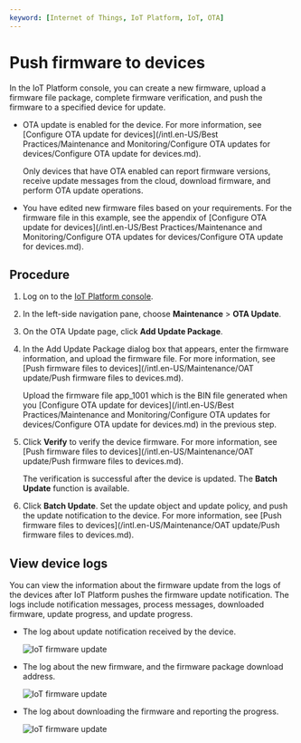 ```yaml
---
keyword: [Internet of Things, IoT Platform, IoT, OTA]
---
```


# Push firmware to devices

In the IoT Platform console, you can create a new firmware, upload a firmware file package, complete firmware verification, and push the firmware to a specified device for update.

-   OTA update is enabled for the device. For more information, see [Configure OTA update for devices](/intl.en-US/Best Practices/Maintenance and Monitoring/Configure OTA updates for devices/Configure OTA update for devices.md).

    Only devices that have OTA enabled can report firmware versions, receive update messages from the cloud, download firmware, and perform OTA update operations.

-   You have edited new firmware files based on your requirements. For the firmware file in this example, see the appendix of [Configure OTA update for devices](/intl.en-US/Best Practices/Maintenance and Monitoring/Configure OTA updates for devices/Configure OTA update for devices.md).

## Procedure

1.  Log on to the [IoT Platform console](http://iot.console.aliyun.com/).

2.  In the left-side navigation pane, choose **Maintenance** \> **OTA Update**.

3.  On the OTA Update page, click **Add Update Package**.

4.  In the Add Update Package dialog box that appears, enter the firmware information, and upload the firmware file. For more information, see [Push firmware files to devices](/intl.en-US/Maintenance/OAT update/Push firmware files to devices.md).

    Upload the firmware file app\_1001 which is the BIN file generated when you [Configure OTA update for devices](/intl.en-US/Best Practices/Maintenance and Monitoring/Configure OTA updates for devices/Configure OTA update for devices.md) in the previous step.

5.  Click **Verify** to verify the device firmware. For more information, see [Push firmware files to devices](/intl.en-US/Maintenance/OAT update/Push firmware files to devices.md).

    The verification is successful after the device is updated. The **Batch Update** function is available.

6.  Click **Batch Update**. Set the update object and update policy, and push the update notification to the device. For more information, see [Push firmware files to devices](/intl.en-US/Maintenance/OAT update/Push firmware files to devices.md).


## View device logs

You can view the information about the firmware update from the logs of the devices after IoT Platform pushes the firmware update notification. The logs include notification messages, process messages, downloaded firmware, update progress, and update progress.

-   The log about update notification received by the device.

    ![IoT firmware update](https://static-aliyun-doc.oss-cn-hangzhou.aliyuncs.com/assets/img/en-US/0047549951/p66139.png)

-   The log about the new firmware, and the firmware package download address.

    ![IoT firmware update](https://static-aliyun-doc.oss-cn-hangzhou.aliyuncs.com/assets/img/en-US/1047549951/p66142.png)

-   The log about downloading the firmware and reporting the progress.

    ![IoT firmware update](https://static-aliyun-doc.oss-cn-hangzhou.aliyuncs.com/assets/img/en-US/1047549951/p66144.png)


